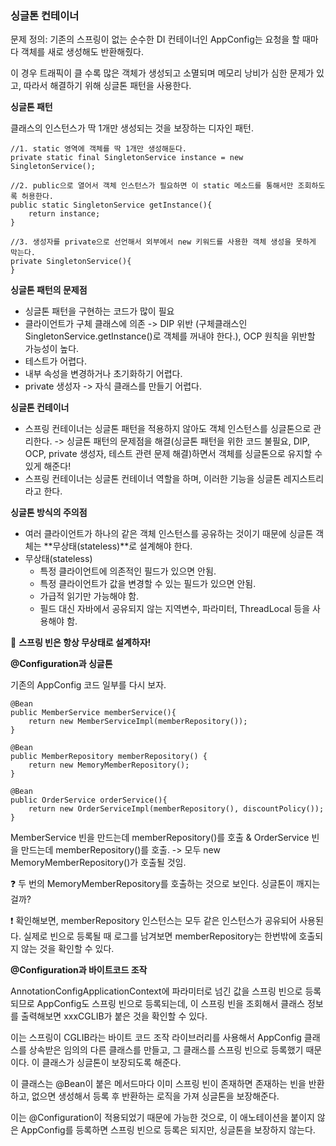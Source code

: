 ### 싱글톤 컨테이너
문제 정의: 기존의 스프링이 없는 순수한 DI 컨테이너인 AppConfig는 요청을 할 때마다 객체를 새로 생성해도 반환해줬다.

이 경우 트래픽이 클 수록 많은 객체가 생성되고 소멸되며 메모리 낭비가 심한 문제가 있고, 따라서 해결하기 위해 싱글톤 패턴을 사용한다. 

**싱글톤 패턴**

클래스의 인스턴스가 딱 1개만 생성되는 것을 보장하는 디자인 패턴.


    //1. static 영역에 객체를 딱 1개만 생성해둔다.
    private static final SingletonService instance = new SingletonService();

    //2. public으로 열어서 객체 인스턴스가 필요하면 이 static 메소드를 통해서만 조회하도록 허용한다.
    public static SingletonService getInstance(){
        return instance;
    }

    //3. 생성자를 private으로 선언해서 외부에서 new 키워드를 사용한 객체 생성을 못하게 막는다.
    private SingletonService(){
    }

**싱글톤 패턴의 문제점**
- 싱글톤 패턴을 구현하는 코드가 많이 필요
- 클라이언트가 구체 클래스에 의존 -> DIP 위반 (구체클래스인 SingletonService.getInstance()로 객체를 꺼내야 한다.), OCP 원칙을 위반할 가능성이 높다.
- 테스트가 어렵다.
- 내부 속성을 변경하거나 초기화하기 어렵다.
- private 생성자 -> 자식 클래스를 만들기 어렵다.

**싱글톤 컨테이너**
- 스프링 컨테이너는 싱글톤 패턴을 적용하지 않아도 객체 인스턴스를 싱글톤으로 관리한다. -> 싱글톤 패턴의 문제점을 해결(싱글톤 패턴을 위한 코드 불필요, DIP, OCP, private 생성자, 테스트 관련 문제 해결)하면서 객체를 싱글톤으로 유지할 수 있게 해준다!
- 스프링 컨테이너는 싱글톤 컨테이너 역할을 하며, 이러한 기능을 싱글톤 레지스트리라고 한다.

**싱글톤 방식의 주의점**
- 여러 클라이언트가 하나의 같은 객체 인스턴스를 공유하는 것이기 때문에 싱글톤 객체는 **무상태(stateless)**로 설계해야 한다.
- 무상태(stateless)
  - 특정 클라이언트에 의존적인 필드가 있으면 안됨.
  - 특정 클라이언트가 값을 변경할 수 있는 필드가 있으면 안됨.
  - 가급적 읽기만 가능해야 함.
  - 필드 대신 자바에서 공유되지 않는 지역변수, 파라미터, ThreadLocal 등을 사용해야 함.


📌 **스프링 빈은 항상 무상태로 설계하자!**

**@Configuration과 싱글톤**

기존의 AppConfig 코드 일부를 다시 보자.

    @Bean
    public MemberService memberService(){
        return new MemberServiceImpl(memberRepository());
    }

    @Bean
    public MemberRepository memberRepository() {
        return new MemoryMemberRepository();
    }

    @Bean
    public OrderService orderService(){
        return new OrderServiceImpl(memberRepository(), discountPolicy());
    }

MemberService 빈을 만드는데 memberRepository()를 호출 & OrderService 빈을 만드는데 memberRepository()를 호출. -> 모두 new MemoryMemberRepository()가 호출될 것임.

❓ 두 번의 MemoryMemberRepository를 호출하는 것으로 보인다. 싱글톤이 깨지는걸까?

❗ 확인해보면, memberRepository 인스턴스는 모두 같은 인스턴스가 공유되어 사용된다. 실제로 빈으로 등록될 때 로그를 남겨보면 memberRepository는 한번밖에 호출되지 않는 것을 확인할 수 있다.

**@Configuration과 바이트코드 조작**

AnnotationConfigApplicationContext에 파라미터로 넘긴 값을 스프링 빈으로 등록되므로 AppConfig도 스프링 빈으로 등록되는데, 이 스프링 빈을 조회해서 클래스 정보를 출력해보면 xxxCGLIB가 붙은 것을 확인할 수 있다.

이는 스프링이 CGLIB라는 바이트 코드 조작 라이브러리를 사용해서 AppConfig 클래스를 상속받은 임의의 다른 클래스를 만들고, 그 클래스를 스프링 빈으로 등록했기 때문이다. 이 클래스가 싱글톤이 보장되도록 해준다.

이 클래스는 @Bean이 붙은 메서드마다 이미 스프링 빈이 존재하면 존재하는 빈을 반환하고, 없으면 생성해서 등록 후 반환하는 로직을 가져 싱글톤을 보장해준다.

이는 @Configuration이 적용되었기 때문에 가능한 것으로, 이 애노테이션을 붙이지 않은 AppConfig를 등록하면 스프링 빈으로 등록은 되지만, 싱글톤을 보장하지 않는다. 
